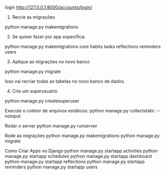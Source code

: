 
login
http://127.0.0.1:8000/accounts/login/


1. Recrie as migrações

python manage.py makemigrations

2. Se quiser fazer por app específica:

python manage.py makemigrations core habits tasks reflections reminders users

3. Aplique as migrações no novo banco

python manage.py migrate

Isso vai recriar todas as tabelas no novo banco de dados. 

4. Crie um superusuário

python manage.py createsuperuser

Execute o coletor de arquivos estáticos:
python manage.py collectstatic --noinput

Rodar o server
python manage.py runserver

Rode as migrações
python manage.py makemigrations
python manage.py migrate

Como Criar Apps no Django
python manage.py startapp activities
python manage.py startapp schedules
python manage.py startapp dashboard
python manage.py startapp reflections
python manage.py startapp reminders
python manage.py startapp users